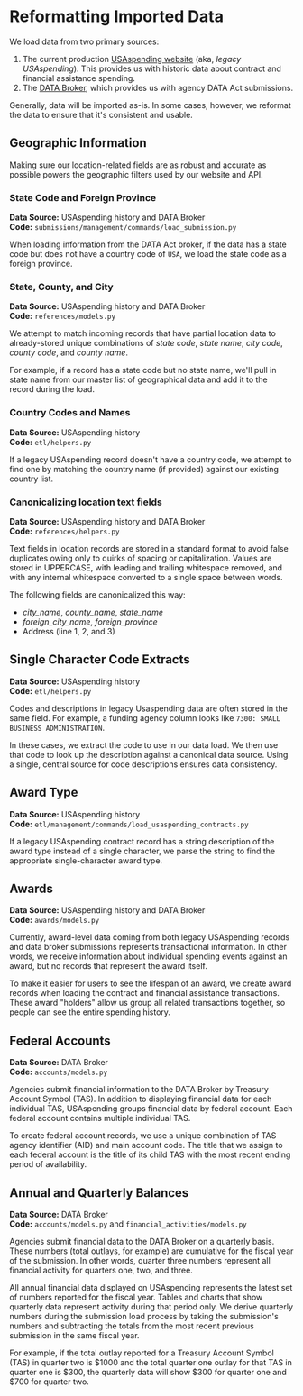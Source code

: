# Reformatting Imported Data

We load data from two primary sources:

1. The current production [USAspending website](https://www.usaspending.gov) (aka, _legacy USAspending_). This provides us with historic data about contract and financial assistance spending.  
2. The [DATA Broker](https://broker.usaspending.gov), which provides us with agency DATA Act submissions.

Generally, data will be imported as-is. In some cases, however, we reformat the data to ensure that it's consistent and usable.

## Geographic Information

Making sure our location-related fields are as robust and accurate as possible powers the geographic filters used by our website and API.

### State Code and Foreign Province

**Data Source:** USAspending history and DATA Broker  
**Code:** `submissions/management/commands/load_submission.py`

When loading information from the DATA Act broker, if the data has a state code but does not have a country code of `USA`, we load the state code as a foreign province.


### State, County, and City

**Data Source:** USAspending history and DATA Broker  
**Code:** `references/models.py`

We attempt to match incoming records that have partial location data to already-stored unique combinations of _state code_, _state name_, _city code_, _county code_, and _county name_.

For example, if a record has a state code but no state name, we'll pull in state name from our master list of geographical data and add it to the record during the load.

### Country Codes and Names

**Data Source:** USAspending history  
**Code:** `etl/helpers.py`

If a legacy USAspending record doesn't have a country code, we attempt to find one by matching the country name (if provided) against our existing country list.

### Canonicalizing location text fields

**Data Source:** USAspending history and DATA Broker  
**Code:** `references/helpers.py`

Text fields in location records are stored in a standard format to avoid
false duplicates owing only to quirks of spacing or capitalization.
Values are stored in UPPERCASE, with leading and trailing whitespace
removed, and with any internal whitespace converted to a single space
between words.

The following fields are canonicalized this way:

- _city_name_, _county_name_, _state_name_
- _foreign_city_name_, _foreign_province_
- Address (line 1, 2, and 3)


## Single Character Code Extracts

**Data Source:** USAspending history  
**Code:** `etl/helpers.py`

Codes and descriptions in legacy Usaspending data are often stored in the same field. For example, a funding agency column looks like `7300: SMALL BUSINESS ADMINISTRATION`.

In these cases, we extract the code to use in our data load. We then use that code to look up the description against a canonical data source. Using a single, central source for code descriptions ensures data consistency.

## Award Type

**Data Source:** USAspending history  
**Code:** `etl/management/commands/load_usaspending_contracts.py`

If a legacy USAspending contract record has a string description of the award type instead of a single character, we parse the string to find the appropriate single-character award type.

## Awards

**Data Source:** USAspending history and DATA Broker  
**Code:** `awards/models.py`

Currently, award-level data coming from both legacy USAspending records and data broker submissions represents transactional information. In other words, we receive information about individual spending events against an award, but no records that represent the award itself.

To make it easier for users to see the lifespan of an award, we create award records when loading the contract and financial assistance transactions. These award "holders" allow us group all related transactions together, so people can see the entire spending history.

## Federal Accounts

**Data Source:** DATA Broker  
**Code:** `accounts/models.py`

Agencies submit financial information to the DATA Broker by Treasury Account Symbol (TAS). In addition to displaying financial data for each individual TAS, USAspending groups financial data by federal account. Each federal account contains multiple individual TAS.

To create federal account records, we use a unique combination of TAS agency identifier (AID) and main account code. The title that we assign to each federal account is the title of its child TAS with the most recent ending period of availability.

## Annual and Quarterly Balances

**Data Source:** DATA Broker  
**Code:** `accounts/models.py` and `financial_activities/models.py`

Agencies submit financial data to the DATA Broker on a quarterly basis. These numbers (total outlays, for example) are cumulative for the fiscal year of the submission. In other words, quarter three numbers represent all financial activity for quarters one, two, and three.

All annual financial data displayed on USAspending represents the latest set of numbers reported for the fiscal year. Tables and charts that show quarterly data represent activity during that period only. We derive quarterly numbers during the submission load process by taking the submission's numbers and subtracting the totals from the most recent previous submission in the same fiscal year.

For example, if the total outlay reported for a Treasury Account Symbol (TAS) in quarter two is $1000 and the total quarter one outlay for that TAS in quarter one is $300, the quarterly data will show $300 for quarter one and $700 for quarter two.
